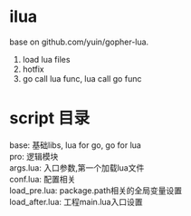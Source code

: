 # ilua
base on github.com/yuin/gopher-lua. 
1) load lua files
2) hotfix
3) go call lua func, lua call go func

# script 目录
base:           基础libs, lua for go, go for lua  
pro:            逻辑模块  
args.lua:       入口参数,第一个加载lua文件  
conf.lua:       配置相关  
load_pre.lua:	  package.path相关的全局变量设置  
load_after.lua: 工程main.lua入口设置  


